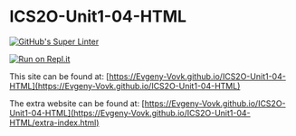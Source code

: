 # ICS2O-Unit1-04-HTML

[![GitHub's Super Linter](https://github.com/Evgeny-Vovk/ICS2O-Unit1-04-HTML/workflows/GitHub's%20Super%20Linter/badge.svg)](https://github.com/Evgeny-Vovk/ICS2O-Unit1-04-HTML/actions)



[![Run on Repl.it](https://repl.it/badge/github/Evgeny-Vovk/ICS2O-Unit1-04-HTML)](https://repl.it/github/Evgeny-Vovk/ICS2O-Unit1-04-HTML)

This site can be found at: [https://Evgeny-Vovk.github.io/ICS2O-Unit1-04-HTML](https://Evgeny-Vovk.github.io/ICS2O-Unit1-04-HTML)

The extra website can be found at: [https://Evgeny-Vovk.github.io/ICS2O-Unit1-04-HTML](https://Evgeny-Vovk.github.io/ICS2O-Unit1-04-HTML/extra-index.html)

